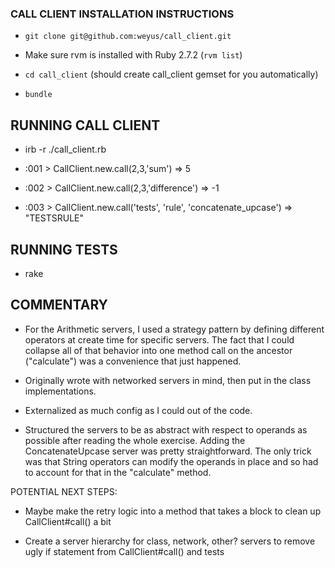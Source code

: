 ### CALL CLIENT INSTALLATION INSTRUCTIONS

* `git clone git@github.com:weyus/call_client.git`

* Make sure rvm is installed with Ruby 2.7.2 (`rvm list`)

* `cd call_client` (should create call_client gemset for you automatically)

* `bundle`

## RUNNING CALL CLIENT

* irb -r ./call_client.rb

* :001 > CallClient.new.call(2,3,'sum')
   => 5
   
* :002 > CallClient.new.call(2,3,'difference')
   => -1

* :003 > CallClient.new.call('tests', 'rule', 'concatenate_upcase')
   => "TESTSRULE"

## RUNNING TESTS 

* rake

## COMMENTARY

* For the Arithmetic servers, I used a strategy pattern by defining different operators at
create time for specific servers. The fact that I could collapse all of that behavior into one method call on the ancestor ("calculate")
was a convenience that just happened.

* Originally wrote with networked servers in mind, then put in the class implementations.

* Externalized as much config as I could out of the code.

* Structured the servers to be as abstract with respect to operands as possible after reading the whole exercise. Adding the 
ConcatenateUpcase server was pretty straightforward. The only trick was that String operators can modify the operands in place
and so had to account for that in the "calculate" method.

POTENTIAL NEXT STEPS:

* Maybe make the retry logic into a method that takes a block to clean up CallClient#call() a bit

* Create a server hierarchy for class, network, other? servers to remove ugly if statement from CallClient#call() and tests 

 